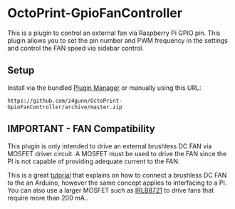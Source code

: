 # OctoPrint-GpioFanController

This is a plugin to control an external fan via Raspberry Pi GPIO pin.  This plugin allows you to set the pin number and PWM frequency in the settings and control the FAN speed via sidebar control.

## Setup

Install via the bundled [Plugin Manager](https://docs.octoprint.org/en/master/bundledplugins/pluginmanager.html)
or manually using this URL:

    https://github.com/z4gunn/OctoPrint-GpioFanController/archive/master.zip


## IMPORTANT - FAN Compatibility

This plugin is only intended to drive an external brushless DC FAN via MOSFET driver circuit.  A MOSFET must be used to drive the FAN since the PI is not capable of providing adequate current to the FAN.  

This is a great [tutorial](https://create.arduino.cc/projecthub/ejshea/connecting-an-n-channel-mosfet-7e0242) that explains on how to connect a brushless DC FAN to the an Arduino, however the same concept applies to interfacing to a PI.  You can also use a larger MOSFET such as [IRLB8721](https://www.adafruit.com/product/355) to drive fans that require more than  200 mA..